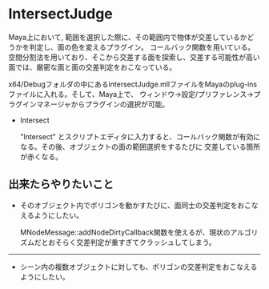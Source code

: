 # IntersectJudge
Maya上において, 範囲を選択した際に、その範囲内で物体が交差しているかどうかを判定し、面の色を変えるプラグイン。
コールバック関数を用いている。
空間分割法を用いており、そこから交差する面を探索し、交差する可能性が高い面では、厳密な面と面の交差判定をおこなっている。

x64/Debugフォルダの中にあるintersectJudge.mllファイルをMayaのplug-insファイルに入れる。そして、Maya上で、
ウィンドウ->設定/プリファレンス->プラグインマネージャからプラグインの選択が可能。
- Intersect

  "Intersect" とスクリプトエディタに入力すると、コールバック関数が有効になる。その後、オブジェクトの面の範囲選択をするたびに
  交差している箇所が赤くなる。

## 出来たらやりたいこと
- そのオブジェクト内でポリゴンを動かすたびに、面同士の交差判定をおこなえるようにしたい。

   MNodeMessage::addNodeDirtyCallback関数を使えるが、現状のアルゴリズムだとおそらく交差判定が重すぎてクラッシュしてしまう。
____
- シーン内の複数オブジェクトに対しても、ポリゴンの交差判定をおこなえるようにしたい。
